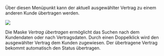 Über diesen Menüpunkt kann der aktuell ausgewählter Vertrag zu einem anderen Kunde übertragen werden.  

![](http://xpecto.github.io/docs/img/img_1420452519984.png)

Die Maske *Vertrag übertragen* ermöglicht das Suchen nach dem Kundendaten oder nach Vertragsdaten. Durch einen Doppelklick wird den ausgewählter Vertrag dem Kunden zugewiesen.  Der übertragene Vertrag bekommt automatisch den Status übertragen.
